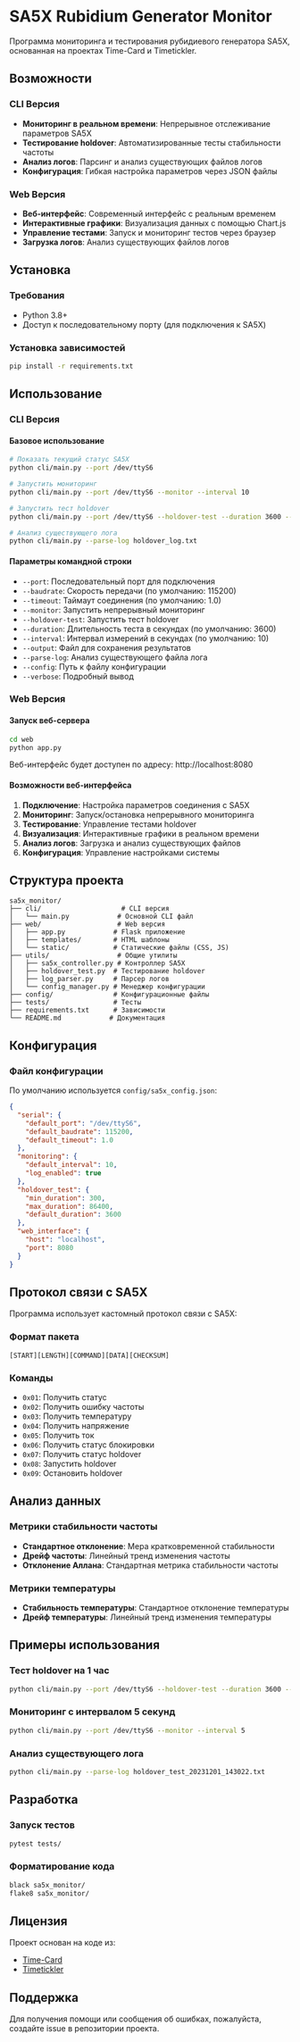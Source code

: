 # SA5X Rubidium Generator Monitor

Программа мониторинга и тестирования рубидиевого генератора SA5X, основанная на проектах Time-Card и Timetickler.

## Возможности

### CLI Версия
- **Мониторинг в реальном времени**: Непрерывное отслеживание параметров SA5X
- **Тестирование holdover**: Автоматизированные тесты стабильности частоты
- **Анализ логов**: Парсинг и анализ существующих файлов логов
- **Конфигурация**: Гибкая настройка параметров через JSON файлы

### Web Версия
- **Веб-интерфейс**: Современный интерфейс с реальным временем
- **Интерактивные графики**: Визуализация данных с помощью Chart.js
- **Управление тестами**: Запуск и мониторинг тестов через браузер
- **Загрузка логов**: Анализ существующих файлов логов

## Установка

### Требования
- Python 3.8+
- Доступ к последовательному порту (для подключения к SA5X)

### Установка зависимостей
```bash
pip install -r requirements.txt
```

## Использование

### CLI Версия

#### Базовое использование
```bash
# Показать текущий статус SA5X
python cli/main.py --port /dev/ttyS6

# Запустить мониторинг
python cli/main.py --port /dev/ttyS6 --monitor --interval 10

# Запустить тест holdover
python cli/main.py --port /dev/ttyS6 --holdover-test --duration 3600 --interval 10

# Анализ существующего лога
python cli/main.py --parse-log holdover_log.txt
```

#### Параметры командной строки
- `--port`: Последовательный порт для подключения
- `--baudrate`: Скорость передачи (по умолчанию: 115200)
- `--timeout`: Таймаут соединения (по умолчанию: 1.0)
- `--monitor`: Запустить непрерывный мониторинг
- `--holdover-test`: Запустить тест holdover
- `--duration`: Длительность теста в секундах (по умолчанию: 3600)
- `--interval`: Интервал измерений в секундах (по умолчанию: 10)
- `--output`: Файл для сохранения результатов
- `--parse-log`: Анализ существующего файла лога
- `--config`: Путь к файлу конфигурации
- `--verbose`: Подробный вывод

### Web Версия

#### Запуск веб-сервера
```bash
cd web
python app.py
```

Веб-интерфейс будет доступен по адресу: http://localhost:8080

#### Возможности веб-интерфейса
1. **Подключение**: Настройка параметров соединения с SA5X
2. **Мониторинг**: Запуск/остановка непрерывного мониторинга
3. **Тестирование**: Управление тестами holdover
4. **Визуализация**: Интерактивные графики в реальном времени
5. **Анализ логов**: Загрузка и анализ существующих файлов
6. **Конфигурация**: Управление настройками системы

## Структура проекта

```
sa5x_monitor/
├── cli/                    # CLI версия
│   └── main.py            # Основной CLI файл
├── web/                   # Web версия
│   ├── app.py            # Flask приложение
│   ├── templates/        # HTML шаблоны
│   └── static/           # Статические файлы (CSS, JS)
├── utils/                 # Общие утилиты
│   ├── sa5x_controller.py # Контроллер SA5X
│   ├── holdover_test.py  # Тестирование holdover
│   ├── log_parser.py     # Парсер логов
│   └── config_manager.py # Менеджер конфигурации
├── config/               # Конфигурационные файлы
├── tests/                # Тесты
├── requirements.txt      # Зависимости
└── README.md            # Документация
```

## Конфигурация

### Файл конфигурации
По умолчанию используется `config/sa5x_config.json`:

```json
{
  "serial": {
    "default_port": "/dev/ttyS6",
    "default_baudrate": 115200,
    "default_timeout": 1.0
  },
  "monitoring": {
    "default_interval": 10,
    "log_enabled": true
  },
  "holdover_test": {
    "min_duration": 300,
    "max_duration": 86400,
    "default_duration": 3600
  },
  "web_interface": {
    "host": "localhost",
    "port": 8080
  }
}
```

## Протокол связи с SA5X

Программа использует кастомный протокол связи с SA5X:

### Формат пакета
```
[START][LENGTH][COMMAND][DATA][CHECKSUM]
```

### Команды
- `0x01`: Получить статус
- `0x02`: Получить ошибку частоты
- `0x03`: Получить температуру
- `0x04`: Получить напряжение
- `0x05`: Получить ток
- `0x06`: Получить статус блокировки
- `0x07`: Получить статус holdover
- `0x08`: Запустить holdover
- `0x09`: Остановить holdover

## Анализ данных

### Метрики стабильности частоты
- **Стандартное отклонение**: Мера кратковременной стабильности
- **Дрейф частоты**: Линейный тренд изменения частоты
- **Отклонение Аллана**: Стандартная метрика стабильности частоты

### Метрики температуры
- **Стабильность температуры**: Стандартное отклонение температуры
- **Дрейф температуры**: Линейный тренд изменения температуры

## Примеры использования

### Тест holdover на 1 час
```bash
python cli/main.py --port /dev/ttyS6 --holdover-test --duration 3600 --interval 10 --output test_results.json
```

### Мониторинг с интервалом 5 секунд
```bash
python cli/main.py --port /dev/ttyS6 --monitor --interval 5
```

### Анализ существующего лога
```bash
python cli/main.py --parse-log holdover_test_20231201_143022.txt
```

## Разработка

### Запуск тестов
```bash
pytest tests/
```

### Форматирование кода
```bash
black sa5x_monitor/
flake8 sa5x_monitor/
```

## Лицензия

Проект основан на коде из:
- [Time-Card](https://github.com/Time-Appliances-Project/Time-Card)
- [Timetickler](https://github.com/Time-Appliances-Project/Time-Card/tree/master/OSC/Microchip/SA53)

## Поддержка

Для получения помощи или сообщения об ошибках, пожалуйста, создайте issue в репозитории проекта.